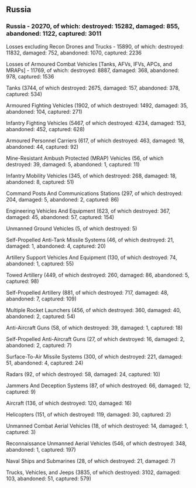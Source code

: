 
 
 ## Russia
 
 ### Russia - 20270, of which: destroyed: 15282, damaged: 855, abandoned: 1122, captured: 3011

 Losses excluding Recon Drones and Trucks - 15890, of which: destroyed: 11832, damaged: 752, abandoned: 1070, captured: 2236

 Losses of Armoured Combat Vehicles [Tanks, AFVs, IFVs, APCs, and MRAPs] - 11769, of which: destroyed: 8887, damaged: 368, abandoned: 978, captured: 1536

 

 

 Tanks (3744, of which destroyed: 2675, damaged: 157, abandoned: 378, captured: 534)

 Armoured Fighting Vehicles (1902, of which destroyed: 1492, damaged: 35, abandoned: 104, captured: 271)

 Infantry Fighting Vehicles (5467, of which destroyed: 4234, damaged: 153, abandoned: 452, captured: 628)

 Armoured Personnel Carriers (617, of which destroyed: 463, damaged: 18, abandoned: 44, captured: 92)

 Mine-Resistant Ambush Protected (MRAP) Vehicles (56, of which destroyed: 39, damaged: 5, abandoned: 1, captured: 11)

 Infantry Mobility Vehicles (345, of which destroyed: 268, damaged: 18, abandoned: 8, captured: 51)

 Command Posts And Communications Stations (297, of which destroyed: 204, damaged: 5, abandoned: 2, captured: 86)

 Engineering Vehicles And Equipment (623, of which destroyed: 367, damaged: 45, abandoned: 57, captured: 154)

 Unmanned Ground Vehicles (5, of which destroyed: 5)

 Self-Propelled Anti-Tank Missile Systems (46, of which destroyed: 21, damaged: 1, abandoned: 4, captured: 20)

 Artillery Support Vehicles And Equipment (130, of which destroyed: 74, abandoned: 1, captured: 55)

 Towed Artillery (449, of which destroyed: 260, damaged: 86, abandoned: 5, captured: 98)

 Self-Propelled Artillery (881, of which destroyed: 717, damaged: 48, abandoned: 7, captured: 109)

 Multiple Rocket Launchers (456, of which destroyed: 360, damaged: 40, abandoned: 2, captured: 54)

 Anti-Aircraft Guns (58, of which destroyed: 39, damaged: 1, captured: 18)

 Self-Propelled Anti-Aircraft Guns (27, of which destroyed: 16, damaged: 2, abandoned: 2, captured: 7)

 Surface-To-Air Missile Systems (300, of which destroyed: 221, damaged: 51, abandoned: 4, captured: 24)

 Radars (92, of which destroyed: 58, damaged: 24, captured: 10)

 Jammers And Deception Systems (87, of which destroyed: 66, damaged: 12, captured: 9)

 Aircraft (136, of which destroyed: 120, damaged: 16)

 Helicopters (151, of which destroyed: 119, damaged: 30, captured: 2)

 Unmanned Combat Aerial Vehicles (18, of which destroyed: 14, damaged: 1, captured: 3)

 Reconnaissance Unmanned Aerial Vehicles (546, of which destroyed: 348, abandoned: 1, captured: 197)

 Naval Ships and Submarines (28, of which destroyed: 21, damaged: 7)

 Trucks, Vehicles, and Jeeps (3835, of which destroyed: 3102, damaged: 103, abandoned: 51, captured: 579)

